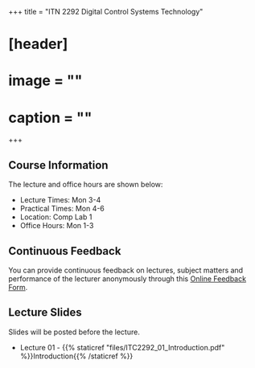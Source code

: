 +++
title = "ITN 2292 Digital Control Systems Technology"

# [header]
# image = ""
# caption = ""
+++

## Course Information
The lecture and office hours are shown below:

- Lecture Times: Mon 3-4
- Practical Times: Mon 4-6
- Location: Comp Lab 1
- Office Hours: Mon 1-3

## Continuous Feedback
You can provide continuous feedback on lectures, subject matters and performance of the lecturer anonymously through this [Online Feedback Form]().
 
## Lecture Slides
Slides will be posted before the lecture.

- Lecture 01 - {{% staticref "files/ITC2292_01_Introduction.pdf" %}}Introduction{{% /staticref %}}
